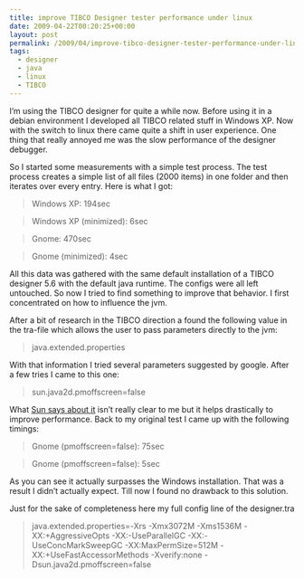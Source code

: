 ```yaml
---
title: improve TIBCO Designer tester performance under linux
date: 2009-04-22T00:20:25+00:00
layout: post
permalink: /2009/04/improve-tibco-designer-tester-performance-under-linux/
tags:
  - designer
  - java
  - linux
  - TIBCO
---
```

I’m using the TIBCO designer for quite a while now. Before using it in a debian environment I developed all TIBCO related stuff in Windows XP. Now with the switch to linux there came quite a shift in user experience. One thing that really annoyed me was the slow performance of the designer debugger.

So I started some measurements with a simple test process. The test process creates a simple list of all files (2000 items) in one folder and then iterates over every entry. Here is what I got:

> Windows XP: 194sec

> Windows XP (minimized): 6sec

> Gnome: 470sec

> Gnome (minimized): 4sec

All this data was gathered with the same default installation of a TIBCO designer 5.6 with the default java runtime. The configs were all left untouched. So now I tried to find something to improve that behavior. I first concentrated on how to influence the jvm.

After a bit of research in the TIBCO direction a found the following value in the tra-file which allows the user to pass parameters directly to the jvm:

> java.extended.properties

With that information I tried several parameters suggested by google. After a few tries I came to this one:

> sun.java2d.pmoffscreen=false

What [Sun says about it](http://java.sun.com/j2se/1.5.0/docs/guide/2d/flags.html#pmoffscreen) isn’t really clear to me but it helps drastically to improve performance. Back to my original test I came up with the following timings:

> Gnome (pmoffscreen=false): 75sec

> Gnome (pmoffscreen=false): 5sec

As you can see it actually surpasses the Windows installation. That was a result I didn’t actually expect. Till now I found no drawback to this solution.

Just for the sake of completeness here my full config line of the designer.tra

> java.extended.properties=-Xrs -Xmx3072M -Xms1536M -XX:+AggressiveOpts -XX:-UseParallelGC -XX:-UseConcMarkSweepGC -XX:MaxPermSize=512M -XX:+UseFastAccessorMethods -Xverify:none -Dsun.java2d.pmoffscreen=false
